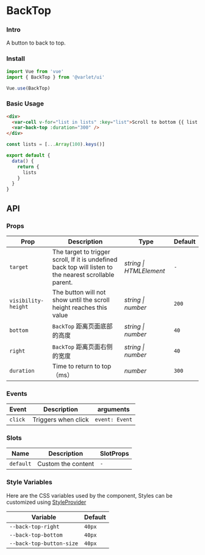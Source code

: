 # BackTop

### Intro

A button to back to top.

### Install

```js
import Vue from 'vue'
import { BackTop } from '@varlet/ui'

Vue.use(BackTop)
```

### Basic Usage

```html
<div>
  <var-cell v-for="list in lists" :key="list">Scroll to bottom {{ list }}</var-cell>
  <var-back-top :duration="300" />
</div>
```
```javascript
const lists = [...Array(100).keys()]

export default {
  data() {
    return {
      lists
    }
  }
}
```

## API

### Props

| Prop | Description                                                         | Type   | Default |
| ----- |---------------------------------------------------------------------|--------|-------|
| `target` | The target to trigger scroll, If it is undefined back top will listen to the nearest scrollable parent.  | _string \| HTMLElement_     | `-` |
| `visibility-height` | The button will not show until the scroll height reaches this value | _string \| number_ | `200` |
| `bottom`            | `BackTop` 距离页面底部的高度                       | _string \| number_ | `40` |
| `right`            | `BackTop` 距离页面右侧的宽度                       | _string \| number_ | `40` |
| `duration` | Time to return to top（ms）                               | _number_ | `300` |

### Events

| Event | Description | arguments |
| ----- | -------------- | -------- |
| `click` | Triggers when click | `event: Event` |

### Slots

| Name | Description | SlotProps |
| ----- | -------------- | -------- |
| `default` | Custom the content | `-` |

### Style Variables
Here are the CSS variables used by the component, Styles can be customized using [StyleProvider](#/en-US/style-provider)

| Variable | Default |
| --- | --- |
| `--back-top-right` | `40px` |
| `--back-top-bottom` | `40px` |
| `--back-top-button-size` | `40px` |
